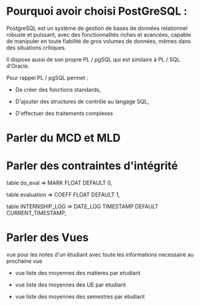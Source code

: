 # Pourquoi avoir choisi PostGreSQL :

PostgreSQL est un système de gestion de bases de données relationnel robuste et puissant, avec des fonctionnalités 
riches et avancées, capable de manipuler en toute fiabilité de gros volumes de données, mêmes dans des 
situations critiques.

Il dispose aussi de son propre PL / pgSQL qui est similaire à PL / SQL d'Oracle.

Pour rappel PL / pgSQL permet :

- De créer des fonctions standards,

- D'ajouter des structures de contrôle au langage SQL,

- D'effectuer des traitements complexes

# Parler du MCD et MLD



# Parler des contraintes d'intégrité

table do_eval => MARK                 FLOAT                   DEFAULT 0,

table evaluation => COEFF                FLOAT                   DEFAULT 1,

table INTERNSHIP_LOG => DATE_LOG             TIMESTAMP               DEFAULT CURRENT_TIMESTAMP,

# Parler des Vues

vue pour les notes d'un étudiant avec toute les informations necessaire au prochaine vue

- vue liste des moyennes des matieres par etudiant 

- vue liste des moyennes des UE par etudiant

- vue liste des moyennes des semestres par etudiant 

